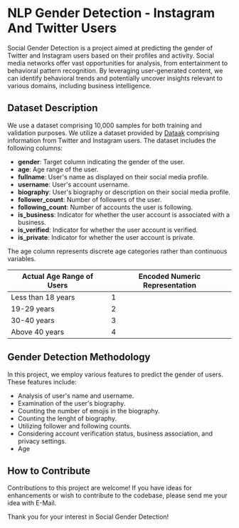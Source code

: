 # NLP Gender Detection - Instagram And Twitter Users

Social Gender Detection is a project aimed at predicting the gender of Twitter and Instagram users based on their profiles and activity. Social media networks offer vast opportunities for analysis, from entertainment to behavioral pattern recognition. By leveraging user-generated content, we can identify behavioral trends and potentially uncover insights relevant to various domains, including business intelligence.

## Dataset Description

We use a dataset comprising 10,000 samples for both training and validation purposes.
We utilize a dataset provided by [Dataak](https://dataak.com/) comprising information from Twitter and Instagram users. The dataset includes the following columns:

- **gender**: Target column indicating the gender of the user.
- **age**: Age range of the user.
- **fullname**: User's name as displayed on their social media profile.
- **username**: User's account username.
- **biography**: User's biography or description on their social media profile.
- **follower_count**: Number of followers of the user.
- **following_count**: Number of accounts the user is following.
- **is_business**: Indicator for whether the user account is associated with a business.
- **is_verified**: Indicator for whether the user account is verified.
- **is_private**: Indicator for whether the user account is private.

The age column represents discrete age categories rather than continuous variables.

| Actual Age Range of Users | Encoded Numeric Representation |
|----------------------------|--------------------------------|
| Less than 18 years         | 1                              |
| 19-29 years                | 2                              |
| 30-40 years                | 3                              |
| Above 40 years             | 4                              |

## Gender Detection Methodology

In this project, we employ various features to predict the gender of users. These features include:

- Analysis of user's name and username.
- Examination of the user's biography.
- Counting the number of emojis in the biography.
- Counting the lenght of biography.
- Utilizing follower and following counts.
- Considering account verification status, business association, and privacy settings.
- Age

## How to Contribute

Contributions to this project are welcome! If you have ideas for enhancements or wish to contribute to the codebase, please send me your idea with E-Mail.

Thank you for your interest in Social Gender Detection!
